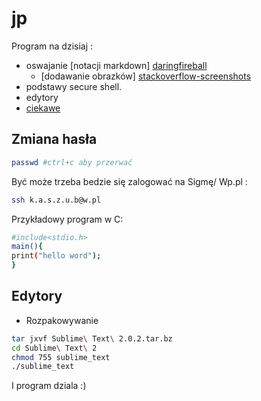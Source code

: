 jp
==

 Program na dzisiaj : 


* oswajanie [notacji markdown] [daringfireball]
  - [dodawanie obrazków] [stackoverflow-screenshots]
* podstawy secure shell.
* edytory
* [ciekawe]





## Zmiana hasła

```sh
passwd #ctrl+c aby przerwać
```

Być może trzeba bedzie się zalogować na Sigmę/ Wp.pl :

```sh
ssh k.a.s.z.u.b@w.pl
```
Przykładowy program w C:

```sh
#include<stdio.h>
main(){
print("hello word");
}
```
[daringfireball]: http://daringfireball.net/projects/markdown/basics
[stackoverflow-screenshots]:http://daringfireball.net/projects/markdown/basics
[ciekawe]:http://wbzyl.inf.ug.edu.pl/sp/

## Edytory 
* Rozpakowywanie

```sh
tar jxvf Sublime\ Text\ 2.0.2.tar.bz
cd Sublime\ Text\ 2
chmod 755 sublime_text
./sublime_text
```
I program dziala :)
